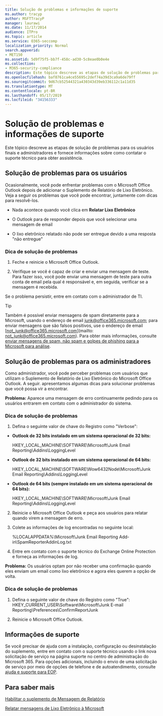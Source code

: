 ```yaml
---
title: Solução de problemas e informações de suporte
ms.author: tracyp
author: MSFTTracyP
manager: laurawi
ms.date: 11/17/2014
audience: ITPro
ms.topic: article
ms.service: O365-seccomp
localization_priority: Normal
search.appverid:
- MET150
ms.assetid: 5d9f75f5-bb7f-458c-ad30-5c8eae0b0e4e
ms.collection:
- M365-security-compliance
description: Este tópico descreve as etapas de solução de problemas para os usuários finais e administradores e fornece informações sobre como contatar o suporte técnico para obter assistência.
ms.openlocfilehash: baf8761ca4ce55695c2def74a39d3ca9a6de79ff
ms.sourcegitcommit: 9d67cb52544321a430343d39eb336112c1a11d35
ms.translationtype: MT
ms.contentlocale: pt-BR
ms.lasthandoff: 05/17/2019
ms.locfileid: "34156333"
---
```

# <a name="troubleshooting-and-support-information"></a>Solução de problemas e informações de suporte

Este tópico descreve as etapas de solução de problemas para os usuários finais e administradores e fornece informações sobre como contatar o suporte técnico para obter assistência.
  
## <a name="troubleshooting-for-users"></a>Solução de problemas para os usuários

Ocasionalmente, você pode enfrentar problemas com o Microsoft Office Outlook depois de adicionar o Suplemento de Relatório de Lixo Eletrônico. Veja a seguir os problemas que você pode encontrar, juntamente com dicas para resolvê-los. 
  
- Nada acontece quando você clica em **Relatar Lixo Eletrônico**
    
- O Outlook para de responder depois que você selecionar uma mensagem de email
    
- O lixo eletrônico relatado não pode ser entregue devido a uma resposta "não entregue"
    
### <a name="troubleshooting-tip"></a>Dica de solução de problemas

1. Feche e reinicie o Microsoft Office Outlook.
    
2. Verifique se você é capaz de criar e enviar uma mensagem de teste. Para fazer isso, você pode enviar uma mensagem de teste para outra conta de email pela qual é responsável e, em seguida, verificar se a mensagem é recebida.
    
Se o problema persistir, entre em contato com o administrador de TI.
  
> [!TIP]
> Também é possível enviar mensagens de spam diretamente para a Microsoft, usando o endereço de email [junk@office365.microsoft.com](mailto:junk@office365.microsoft.com); para enviar mensagens que são falsos positivos, use o endereço de email [not_junk@office365.microsoft.com](mailto: not_junk@office365.microsoft.com). Para obter mais informações, consulte [enviar mensagens de spam, não spam e golpes de phishing para a Microsoft para análise](submit-spam-non-spam-and-phishing-scam-messages-to-microsoft-for-analysis.md). 
  
## <a name="troubleshooting-for-administrators"></a>Solução de problemas para os administradores

Como administrador, você pode perceber problemas com usuários que utilizam o Suplemento de Relatório de Lixo Eletrônico do Microsoft Office Outlook. A seguir. apresentamos algumas dicas para solucionar problemas que você possa vir a encontrar. 
  
 **Problema:** Aparece uma mensagem de erro continuamente pedindo para os usuários entrarem em contato com o administrador do sistema. 
  
### <a name="troubleshooting-tip"></a>Dica de solução de problemas

1. Defina o seguinte valor de chave do Registro como "Verbose":
    
  - **Outlook de 32 bits instalado em um sistema operacional de 32 bits:**
    
    HKEY_LOCAL_MACHINE\SOFTWARE\Microsoft\Junk Email Reporting\Addins\LoggingLevel
    
  - **Outlook de 32 bits instalado em um sistema operacional de 64 bits:**
    
    HKEY_LOCAL_MACHINE\SOFTWARE\Wow6432Node\Microsoft\Junk Email Reporting\Addins\LoggingLevel
    
  - **Outlook de 64 bits (sempre instalado em um sistema operacional de 64 bits):**
    
    HKEY_LOCAL_MACHINE\SOFTWARE\Microsoft\Junk Email Reporting\Addins\LoggingLevel
    
2. Reinicie o Microsoft Office Outlook e peça aos usuários para relatar quando virem a mensagem de erro.
    
3. Colete as informações de log encontradas no seguinte local: 
    
    %LOCALAPPDATA%\Microsoft\Junk Email Reporting Add-in\SpamReporterAddinLog.txt
    
4. Entre em contato com o suporte técnico do Exchange Online Protection e forneça as informações de log. 
    
 **Problema:** Os usuários optam por não receber uma confirmação quando eles enviam um email como lixo eletrônico e agora eles querem a opção de volta. 
  
### <a name="troubleshooting-tip"></a>Dica de solução de problemas

1. Defina o seguinte valor de chave do Registro como "True": HKEY_CURRENT_USER\Software\Microsoft\Junk E-mail Reporting\Preferences\ConfirmReportJunk
    
2. Reinicie o Microsoft Office Outlook.
    
## <a name="support-information"></a>Informações de suporte

Se você precisar de ajuda com a instalação, configuração ou desinstalação do suplemento, entre em contato com o suporte técnico usando o link nova solicitação de serviço na página suporte no centro de administração do Microsoft 365. Para opções adicionais, incluindo o envio de uma solicitação de serviço por meio de opções de telefone e de autoatendimento, consulte [ajuda e suporte para EOP](eop/help-and-support-for-eop.md).
  
## <a name="for-more-information"></a>Para saber mais

[Habilitar o suplemento de Mensagem de Relatório](https://support.office.com/article/4250c4bc-6102-420b-9e0a-a95064837676)
  
[Relatar mensagens de Lixo Eletrônico à Microsoft](report-junk-email-messages-to-microsoft.md)
  

